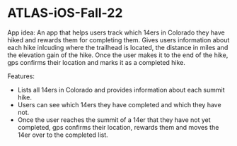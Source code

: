 # ATLAS-iOS-Fall-22

App idea: An app that helps users track which 14ers in Colorado they have hiked and rewards them for completing them. Gives users information about each hike inlcuding where the trailhead is located, the distance in miles and the elevation gain of the hike. Once the user makes it to the end of the hike, gps confirms their location and marks it as a completed hike.

Features: 
-   Lists all 14ers in Colorado and provides information about each summit hike.
-   Users can see which 14ers they have completed and which they have not.
-   Once the user reaches the summit of a 14er that they have not yet completed, gps confirms their location, rewards them and moves the 14er over to the completed list.
